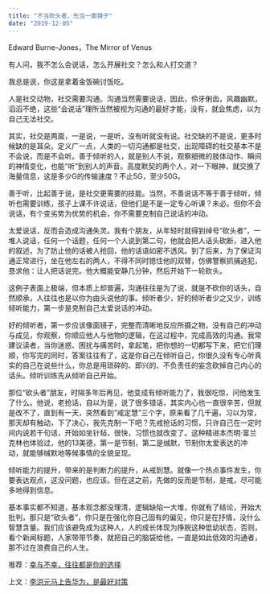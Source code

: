 ```yaml
---
title: "不当砍头者，先当一面镜子"
date: "2019-12-05"
---
```


Edward Burne-Jones，The Mirror of Venus

  

有人问，我不怎么会说话，怎么开展社交？怎么和人打交道？  

  

我总是说，你这是拿着金饭碗讨饭吃。

  

人是社交动物，社交需要沟通。沟通当然需要说话，因此，伶牙俐齿，风趣幽默，滔滔不绝，这些“会说话”理所当然被视为沟通的最好才能，没有，就会焦虑，以为自己无法社交。

  

其实，社交是两面，一是说，一是听，没有听就没有说。社交缺的不是说，更多时候缺的是耳朵。定义广一点，人类的一切沟通都是社交，出现障碍的社交基本不是不会说，而是不会听。善于倾听的人，就是别人不说，观察细微的肢体动作、瞬间的神情变化，也能“听”到别人的声音。高度默契的两个人，对一下眼神，就交换了海量信息，这是多少G的传输速度？不止5G，至少50G。

  

善于听，比起善于说，是社交更需要的技能。当然，不善说话不等于善于倾听，倾听也需要训练，孩子上课不许说话，但他们是不是一定专心听课？未必。但你不会说话，有个变劣势为优势的机会，你不需要克制自己说话的冲动。

  

太爱说话，反而会造成沟通失灵。我有个朋友，从年轻时就得到绰号“砍头者”，一堆人说话，任何一个话题，任何一个人说到第二句，他就会把人话头砍断，进入他的叙述，为了防止他的话被人抢回，他的话语如密不透风。到了后来，为了保证沟通正常进行，坐在他左右的两人，不得不同时摁住他的双臂，仿佛警察抓捕逃犯，恳求他：让人把话说完。他大概能安静几分钟，然后开始下一轮砍头。

  

这例子表面上极端，但本质上却普遍，沟通往往是为了说，就是不砍你的话头，自然顺承，人往往也是以你为由头说他的事。倾听者少，好的倾听者少之又少，训练倾听能力，第一步是克制自己太爱说话的冲动。

  

好的倾听者，第一步应该像面镜子，完整而清晰地反应所摄之物，没有自己的冲动与成见，你观察，你顺应他人与他物的逻辑，在这过程中，完成高效的沟通。我常建议读者，当你迷惑、困扰与痛苦时，拿起笔，把你想的一切都写下来，把它们理顺，你写完的同时，答案往往有了，这是你自己在倾听自己，你很久没有专心听真实的自己在说些什么，你总是用琐碎的、即兴的、不负责任的妄念砍掉自己内心的话头。倾听训练先从倾听自己开始。

  

那位“砍头者”朋友，时隔多年后再见，他变成有倾听能力了，我很吃惊，问他发生了什么。他说，老抢话，自以为是，说了很多错话，其实内心也一直很辛苦，但就是改不了，直到有一天，突然看到“戒定慧”三个字，原来看了几千遍，习以为常，那天却有触动，下了决心，我先克制一下吧？先戒抢话的习惯，只许自己在一定时间内说若干句话，开始如坐针毡，很快，习惯也就改变了。这种精进本杰明·富兰克林也体验过，他的13美德，第一是节制，第二是缄默，节制你太爱表达的冲动，就能够缄默地等候事情的全貌呈现。

  

倾听能力的提升，带来的是判断力的提升，从戒到慧。就像一个热点事件发生，你要表达观点，这没问题，也应该。但在这之前，先做的反而是节制，是戒，尽可能多地得到信息。

  

基本事实都不知道，基本观念都没理清，逻辑缺陷一大堆，你就有了结论，开始大批判，那只是“砍头者”，你只是在强化你自己固有的偏见，你只是在抒情，没什么智慧含量。我们应该避免成为这种人，人的成长体现为挣脱这种低幼状态，否则，看个新闻标题，人家带带节奏，就把自己的脑袋给他，一直是如此低效的沟通者，那不过在浪费自己的人生。

  

推荐：[幸与不幸，往往都是你的选择](http://mp.weixin.qq.com/s?__biz=MjM5NDU0Mjk2MQ==&mid=2651624688&idx=1&sn=b1756b55f8b705714417541d6909a7e7&chksm=bd7e10ee8a0999f89f9c1664657bbdc19271a685c75a504190e1c3da273dbebca3c4a0e1f1a7&scene=21#wechat_redirect)

上文：[李洪元马上告华为，是最好对策](http://mp.weixin.qq.com/s?__biz=MjM5NDU0Mjk2MQ==&mid=2651636435&idx=1&sn=87180e060f23d11cfc4016c606cf4ac6&chksm=bd7e46cd8a09cfdb4b529a329ba95b52e21109025bde567757a2f65363cac8118e1e4c841666&scene=21#wechat_redirect)
